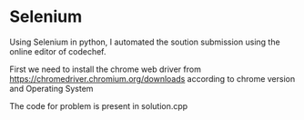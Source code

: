 # Selenium
 
Using Selenium in python, I automated the soution submission using the online editor of codechef.

First we need to install the chrome web driver from https://chromedriver.chromium.org/downloads according to chrome version and Operating System

The code for problem is present in solution.cpp
